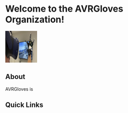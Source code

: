 <h1>Welcome to the AVRGloves Organization!</h1>
<p>
  <img src="../resources/images/cover_pic.jpg" width="100" height="100">
</p>
<h2>About</h2>
<p>AVRGloves is </p>
<h2>Quick Links</h2>
